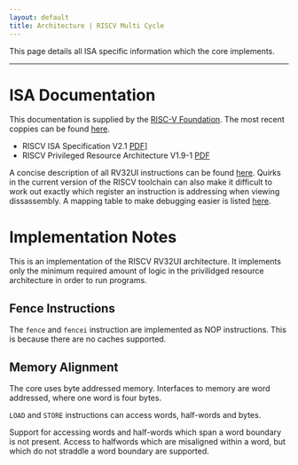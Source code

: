 ```yaml
---
layout: default
title: Architecture | RISCV Multi Cycle
---
```


This page details all ISA specific information which the core implements.

----

# ISA Documentation

This documentation is supplied by the [RISC-V Foundation](https://riscv.org/).
The most recent coppies can be found [here](https://riscv.org/specifications/).

- RISCV ISA Specification V2.1 [PDF](../arch/riscv-spec-v2.2.pdf)]
- RISCV Privileged Resource Architecture V1.9-1 [PDF](../arch/riscv-privileged-v1.10.pdf)

A concise description of all RV32UI instructions can be found 
[here](actions.html). Quirks in the current version of the RISCV toolchain
can also make it difficult to work out exactly which register an instruction
is addressing when viewing dissassembly. A mapping table to make debugging
easier is listed [here](registers.html).

# Implementation Notes

This is an implementation of the RISCV RV32UI architecture. It implements
only the minimum required amount of logic in the privilidged resource
architecture in order to run programs.

## Fence Instructions

The `fence` and `fencei` instruction are implemented as NOP instructions. This
is because there are no caches supported.

## Memory Alignment

The core uses byte addressed memory. Interfaces to memory are word addressed,
where one word is four bytes.

`LOAD` and `STORE` instructions can access words, half-words and bytes.

Support for accessing words and half-words which span a word boundary is not
present. Access to halfwords which are misaligned within a word, but which do
not straddle a word boundary are supported.

